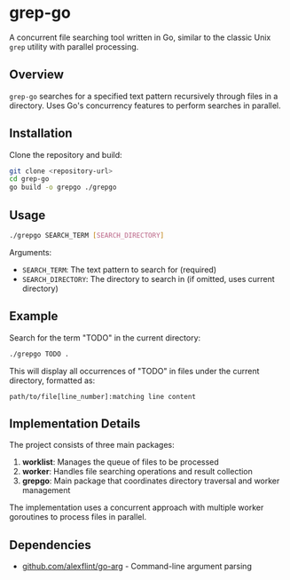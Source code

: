 # grep-go

A concurrent file searching tool written in Go, similar to the classic Unix `grep` utility  with parallel processing.
## Overview

`grep-go` searches for a specified text pattern recursively through files in a directory. Uses Go's concurrency features to perform searches in parallel.

## Installation

Clone the repository and build:

```bash
git clone <repository-url>
cd grep-go
go build -o grepgo ./grepgo
```

## Usage

```bash
./grepgo SEARCH_TERM [SEARCH_DIRECTORY]
```

Arguments:

- `SEARCH_TERM`: The text pattern to search for (required)
- `SEARCH_DIRECTORY`: The directory to search in (if omitted, uses current directory)

## Example

Search for the term "TODO" in the current directory:

```bash
./grepgo TODO .
```

This will display all occurrences of "TODO" in files under the current directory, formatted as:

```
path/to/file[line_number]:matching line content
```

## Implementation Details

The project consists of three main packages:

1. **worklist**: Manages the queue of files to be processed
2. **worker**: Handles file searching operations and result collection
3. **grepgo**: Main package that coordinates directory traversal and worker management

The implementation uses a concurrent approach with multiple worker goroutines to process files in parallel.

## Dependencies

- [github.com/alexflint/go-arg](https://github.com/alexflint/go-arg) - Command-line argument parsing
